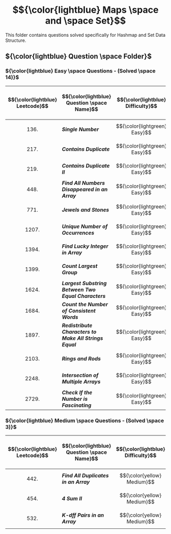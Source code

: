 # $${\color{lightblue} Maps \space and \space Set}$$

This folder contains questions solved specifically for Hashmap and Set Data Structure.

## ${\color{lightblue} Question \space Folder}$

### ${\color{lightblue} Easy \space Questions - (Solved \space 14)}$

| $${\color{lightblue} Leetcode}$$ | $${\color{lightblue} Question \space Name}$$ | $${\color{lightblue} Difficulty}$$ | $${\color{lightblue} Links}$$ | $${\color{lightblue} Hints}$$ | $${\color{lightblue} Map \space and \space Set \space Concepts}$$ | $${\color{lightblue} Companies}$$ |
|-|-|-|-|-|-|-|
| $${136.}$$ | ***Single Number*** | $${\color{lightgreen} Easy}$$ | [Problem136](https://leetcode.com/problems/single-number/description/) | [Hints](https://leetcode.com/problems/single-number/solutions/4846874/single-number-simplified-java/) | ***Frequency Count*** | ***Yahoo*** |
| $${217.}$$ | ***Contains Duplicate*** | $${\color{lightgreen} Easy}$$ | [Problem217](https://leetcode.com/problems/contains-duplicate/description/) | [Hints](https://leetcode.com/problems/contains-duplicate/solutions/4722412/contains-duplicate-simplified-java/) | ***Unique*** | ***Yahoo*** |
| $${219.}$$ | ***Contains Duplicate II*** | $${\color{lightgreen} Easy}$$ | [Problem219](https://leetcode.com/problems/contains-duplicate-ii/description/) | [Hints](https://leetcode.com/problems/contains-duplicate-ii/solutions/4722574/contains-duplicate-ii-simplified-java/) | ***Index Count, Unique*** | ***Amazon, Google*** |
| $${448.}$$ | ***Find All Numbers Disappeared in an Array*** | $${\color{lightgreen} Easy}$$ | [Problem448](https://leetcode.com/problems/find-all-numbers-disappeared-in-an-array/description/) | [Hints](https://leetcode.com/problems/find-all-numbers-disappeared-in-an-array/solutions/4724300/find-all-numbers-disappeared-in-an-array-simplified-java/) | ***Unique*** | ***Google, TCS*** |
| $${771.}$$ | ***Jewels and Stones*** | $${\color{lightgreen} Easy}$$ | [Problem771](https://leetcode.com/problems/jewels-and-stones/description/) | [Hints](https://leetcode.com/problems/jewels-and-stones/solutions/4724828/jewels-and-stones-simplified-java/) | ***Frequency Count*** | ***Amazon*** |
| $${1207.}$$ | ***Unique Number of Occurrences*** | $${\color{lightgreen} Easy}$$ | [Problem1207](https://leetcode.com/problems/unique-number-of-occurrences/description/?envType=daily-question&envId=2024-01-17) | [Hints](https://leetcode.com/problems/unique-number-of-occurrences/solutions/4579366/unique-number-of-occurrences-simplified-java/) | ***Frequency Count*** | ***Amazon, Google*** |
| $${1394.}$$ | ***Find Lucky Integer in Array*** | $${\color{lightgreen} Easy}$$ | [Problem1394](https://leetcode.com/problems/find-lucky-integer-in-an-array/description/) | [Hints](https://leetcode.com/problems/find-lucky-integer-in-an-array/solutions/4733931/find-lucky-integer-in-the-array-simplified-java/) | ***Frequency Count*** | ***TCS*** |
| $${1399.}$$ | ***Count Largest Group*** | $${\color{lightgreen} Easy}$$ | [Problem1399](https://leetcode.com/problems/count-largest-group/description/) | [Hints](https://leetcode.com/problems/count-largest-group/solutions/4736353/count-largest-group-simplified-java/) | ***Frequency Count, Sort*** | ***Amazon, Google*** |
| $${1624.}$$ | ***Largest Substring Between Two Equal Characters*** | $${\color{lightgreen} Easy}$$ | [Problem1624](https://leetcode.com/problems/largest-substring-between-two-equal-characters/description/?envType=daily-question&envId=2023-12-31) | [Hints](https://leetcode.com/problems/largest-substring-between-two-equal-characters/solutions/4481664/largest-substring-between-two-equal-characters-simplified/) | ***Index Count, String*** | ***Unknown*** |
| $${1684.}$$ | ***Count the Number of Consistent Words*** | $${\color{lightgreen} Easy}$$ | [Problem1684](https://leetcode.com/problems/count-the-number-of-consistent-strings/description/) | [Hints](https://leetcode.com/problems/count-the-number-of-consistent-strings/solutions/4736870/count-the-number-of-consistent-words-simplified-java/) | ***Unique*** | ***Microsoft*** |
| $${1897.}$$ | ***Redistribute Characters to Make All Strings Equal*** | $${\color{lightgreen} Easy}$$ | [Problem1897](https://leetcode.com/problems/redistribute-characters-to-make-all-strings-equal/description/?envType=daily-question&envId=2023-12-30) | [Hints](https://leetcode.com/problems/redistribute-characters-to-make-all-strings-equal/solutions/4476699/redistribute-characters-to-make-all-strings-equal-simplified/) | ***Frequency Count*** | ***Unknown*** |
| $${2103.}$$ | ***Rings and Rods*** | $${\color{lightgreen} Easy}$$ | [Problem2103](https://leetcode.com/problems/rings-and-rods/description/) | [Hints](https://leetcode.com/problems/rings-and-rods/solutions/4739871/rings-and-rods-simplified-java/) | ***Table Search, Unique, String*** | ***Amazon, Microsoft*** |
| $${2248.}$$ | ***Intersection of Multiple Arrays*** | $${\color{lightgreen} Easy}$$ | [Problem2248](https://leetcode.com/problems/intersection-of-multiple-arrays/description/) | [Hints](https://leetcode.com/problems/intersection-of-multiple-arrays/solutions/4740014/intersection-of-multiple-arrays-simplified-java/) | ***Table Search, Unique*** | ***Microsoft, Spotify*** |
| $${2729.}$$ | ***Check If the Number is Fascinating*** | $${\color{lightgreen} Easy}$$ | [Problem2729](https://leetcode.com/problems/check-if-the-number-is-fascinating/description/) | [Hints](https://leetcode.com/problems/check-if-the-number-is-fascinating/solutions/4745038/check-if-the-number-is-fascinating-simplified-java/) | ***Frequency Count, String*** | ***Amazon*** |

### ${\color{lightblue} Medium \space Questions - (Solved \space 3)}$

| $${\color{lightblue} Leetcode}$$ | $${\color{lightblue} Question \space Name}$$ | $${\color{lightblue} Difficulty}$$ | $${\color{lightblue} Links}$$ | $${\color{lightblue} Hints}$$ | $${\color{lightblue} Map \space and \space Set \space Concepts}$$ | $${\color{lightblue} Companies}$$ |
|-|-|-|-|-|-|-|
| $${442.}$$ | ***Find All Duplicates in an Array*** | $${\color{yellow} Medium}$$ | [Problem442](https://leetcode.com/problems/find-all-duplicates-in-an-array/description/) | [Hints](https://leetcode.com/problems/find-all-duplicates-in-an-array/solutions/4746491/find-all-duplicates-in-an-array-simplified-java/) | ***Frequency Count*** | ***Infosys*** |
| $${454.}$$ | ***4 Sum II*** | $${\color{yellow} Medium}$$ | [Problem454](https://leetcode.com/problems/4sum-ii/description/) | [Hints](https://leetcode.com/problems/4sum-ii/solutions/4749285/4-sum-ii-simplified-java/) | ***Frequency Count*** | ***Amazon*** |
| $${532.}$$ | ***K-dff Pairs in an Array*** | $${\color{yellow} Medium}$$ | [Problem532](https://leetcode.com/problems/k-diff-pairs-in-an-array/description/) | [Hints](https://leetcode.com/problems/k-diff-pairs-in-an-array/solutions/4749734/k-diff-pairs-in-the-array-simplified-java/) | ***Unique*** | ***Wipro*** |













